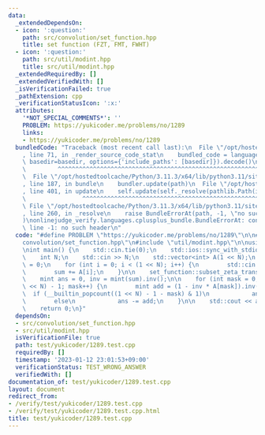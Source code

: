 ```yaml
---
data:
  _extendedDependsOn:
  - icon: ':question:'
    path: src/convolution/set_function.hpp
    title: set function (FZT, FMT, FWHT)
  - icon: ':question:'
    path: src/util/modint.hpp
    title: src/util/modint.hpp
  _extendedRequiredBy: []
  _extendedVerifiedWith: []
  _isVerificationFailed: true
  _pathExtension: cpp
  _verificationStatusIcon: ':x:'
  attributes:
    '*NOT_SPECIAL_COMMENTS*': ''
    PROBLEM: https://yukicoder.me/problems/no/1289
    links:
    - https://yukicoder.me/problems/no/1289
  bundledCode: "Traceback (most recent call last):\n  File \"/opt/hostedtoolcache/Python/3.11.3/x64/lib/python3.11/site-packages/onlinejudge_verify/documentation/build.py\"\
    , line 71, in _render_source_code_stat\n    bundled_code = language.bundle(stat.path,\
    \ basedir=basedir, options={'include_paths': [basedir]}).decode()\n          \
    \         ^^^^^^^^^^^^^^^^^^^^^^^^^^^^^^^^^^^^^^^^^^^^^^^^^^^^^^^^^^^^^^^^^^^^^^^^^^^^^^^^^\n\
    \  File \"/opt/hostedtoolcache/Python/3.11.3/x64/lib/python3.11/site-packages/onlinejudge_verify/languages/cplusplus.py\"\
    , line 187, in bundle\n    bundler.update(path)\n  File \"/opt/hostedtoolcache/Python/3.11.3/x64/lib/python3.11/site-packages/onlinejudge_verify/languages/cplusplus_bundle.py\"\
    , line 401, in update\n    self.update(self._resolve(pathlib.Path(included), included_from=path))\n\
    \                ^^^^^^^^^^^^^^^^^^^^^^^^^^^^^^^^^^^^^^^^^^^^^^^^^^^^^^^^^\n \
    \ File \"/opt/hostedtoolcache/Python/3.11.3/x64/lib/python3.11/site-packages/onlinejudge_verify/languages/cplusplus_bundle.py\"\
    , line 260, in _resolve\n    raise BundleErrorAt(path, -1, \"no such header\"\
    )\nonlinejudge_verify.languages.cplusplus_bundle.BundleErrorAt: convolution/set_function.hpp:\
    \ line -1: no such header\n"
  code: "#define PROBLEM \"https://yukicoder.me/problems/no/1289\"\n\n#include \"\
    convolution/set_function.hpp\"\n#include \"util/modint.hpp\"\n\nusing mint = atcoder::modint998244353;\n\
    \nint main() {\n    std::cin.tie(0);\n    std::ios::sync_with_stdio(false);\n\
    \    int N;\n    std::cin >> N;\n    std::vector<int> A(1 << N);\n    int sum\
    \ = 0;\n    for (int i = 0; i < (1 << N); i++) {\n        std::cin >> A[i];\n\
    \        sum += A[i];\n    }\n\n    set_function::subset_zeta_transform(A);\n\
    \    mint ans = 0, inv = mint(sum).inv();\n\n    for (int mask = 0; mask < (1\
    \ << N) - 1; mask++) {\n        mint add = (1 - inv * A[mask]).inv();\n      \
    \  if (__builtin_popcount((1 << N) - 1 - mask) & 1)\n            ans += add;\n\
    \        else\n            ans -= add;\n    }\n\n    std::cout << ans << '\\n';\n\
    \    return 0;\n}"
  dependsOn:
  - src/convolution/set_function.hpp
  - src/util/modint.hpp
  isVerificationFile: true
  path: test/yukicoder/1289.test.cpp
  requiredBy: []
  timestamp: '2023-01-12 23:01:53+09:00'
  verificationStatus: TEST_WRONG_ANSWER
  verifiedWith: []
documentation_of: test/yukicoder/1289.test.cpp
layout: document
redirect_from:
- /verify/test/yukicoder/1289.test.cpp
- /verify/test/yukicoder/1289.test.cpp.html
title: test/yukicoder/1289.test.cpp
---
```


